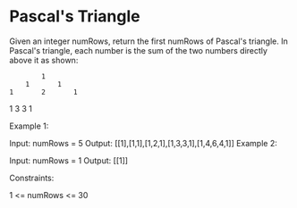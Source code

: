 # Pascal's Triangle

Given an integer numRows, return the first numRows of Pascal's triangle.
In Pascal's triangle, each number is the sum of the two numbers directly above it as shown:

			1
   		1	 	1
	1		2		1
1		3		3		1
 

Example 1:

Input: numRows = 5
Output: [[1],[1,1],[1,2,1],[1,3,3,1],[1,4,6,4,1]]
Example 2:

Input: numRows = 1
Output: [[1]]
 

Constraints:

1 <= numRows <= 30
